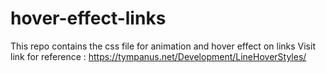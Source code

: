 # hover-effect-links
This repo contains the css file for animation and hover effect on links
Visit link for reference : https://tympanus.net/Development/LineHoverStyles/
